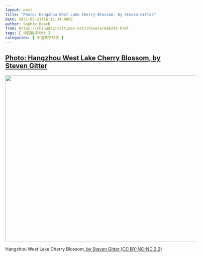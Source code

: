 ```yaml
---
layout: post
title: "Photo: Hangzhou West Lake Cherry Blossom, by Steven Gitter"
date: 2021-05-21T16:12:34.000Z
author: Sophie Beach
from: https://chinadigitaltimes.net/chinese/666246.html
tags: [ 中国数字时代 ]
categories: [ 中国数字时代 ]
---
```

<!--1621613554000-->
[Photo: Hangzhou West Lake Cherry Blossom, by Steven Gitter](https://chinadigitaltimes.net/chinese/666246.html)
------

<div>
<div id="attachment_666247" style="width: 610px" class="wp-caption aligncenter"><img aria-describedby="caption-attachment-666247" src="https://chinadigitaltimes.net/chinese/wp-content/blogs.dir/4/files/2021/05/51065326751_1ca189b621_c.jpg" alt="" width="799" height="532" class="size-full wp-image-666247" srcset="https://chinadigitaltimes.net/chinese/files/2021/05/51065326751_1ca189b621_c.jpg 799w, https://chinadigitaltimes.net/chinese/files/2021/05/51065326751_1ca189b621_c-300x200.jpg 300w, https://chinadigitaltimes.net/chinese/files/2021/05/51065326751_1ca189b621_c-768x511.jpg 768w" sizes="(max-width: 799px) 100vw, 799px" /><p id="caption-attachment-666247" class="wp-caption-text">Hangzhou West Lake Cherry Blossom,<a href="https://www.flickr.com/photos/rustler2x4/51065326751/in/photolist-2kNt9y8-2kNt57s-2kNt1kp-2kNtt8y-2kNtrbN-2kNpihk-2kNpfHs-2kHzwQm-2kHz1dP-2kHyTUS-2kHvfJx-2kHyRT7-2kD3z8t-2kChzGs-2k6KUFC-2k6vVMJ-2k1Xt2G-2jWfAEH-2kjESvx-2kjKaEP-2kjbFmz-2kjbE2a-2khmwUm-2khqiot-2khmwT4-2khqL1Y-2khmwSs-2khqim4-2khqL1c-2khqijA-2khmwQi-2khmwPr-2khqKX1-2khqKVx-2jYVGp3-2jQ5sFz-2jQ5sC3-2jCSXJ4-2jrSqo3-2jrNkMt-2jrNksA-2jrSpd7-2jhV6zP-2iXErov-2iWMhtv-2jJHhbU-2j8274s-2j7kXvL-2j2Zepu-2iZxzxZ"> by Steven Gitter (CC BY-NC-ND 2.0)</a></p></div>
</div>

